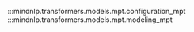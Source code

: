 :::mindnlp.transformers.models.mpt.configuration_mpt
:::mindnlp.transformers.models.mpt.modeling_mpt